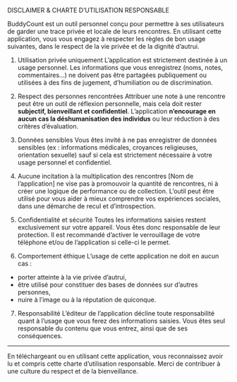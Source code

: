 DISCLAIMER & CHARTE D’UTILISATION RESPONSABLE

BuddyCount est un outil personnel conçu pour permettre à ses utilisateurs de garder une trace privée et locale de leurs rencontres. En utilisant cette application, vous vous engagez à respecter les règles de bon usage suivantes, dans le respect de la vie privée et de la dignité d’autrui.

1. Utilisation privée uniquement
L’application est strictement destinée à un usage personnel. Les informations que vous enregistrez (noms, notes, commentaires...) ne doivent pas être partagées publiquement ou utilisées à des fins de jugement, d’humiliation ou de discrimination.

2. Respect des personnes rencontrées
Attribuer une note à une rencontre peut être un outil de réflexion personnelle, mais cela doit rester **subjectif, bienveillant et confidentiel**. L’application **n’encourage en aucun cas la déshumanisation des individus** ou leur réduction à des critères d’évaluation.

3. Données sensibles
Vous êtes invité à ne pas enregistrer de données sensibles (ex : informations médicales, croyances religieuses, orientation sexuelle) sauf si cela est strictement nécessaire à votre usage personnel et confidentiel.

4. Aucune incitation à la multiplication des rencontres
[Nom de l’application] ne vise pas à promouvoir la quantité de rencontres, ni à créer une logique de performance ou de collection. L’outil peut être utilisé pour vous aider à mieux comprendre vos expériences sociales, dans une démarche de recul et d’introspection.

5. Confidentialité et sécurité
Toutes les informations saisies restent exclusivement sur votre appareil. Vous êtes donc responsable de leur protection. Il est recommandé d’activer le verrouillage de votre téléphone et/ou de l’application si celle-ci le permet.

6. Comportement éthique
L’usage de cette application ne doit en aucun cas :
- porter atteinte à la vie privée d’autrui,
- être utilisé pour constituer des bases de données sur d’autres personnes,
- nuire à l’image ou à la réputation de quiconque.

7. Responsabilité
L’éditeur de l’application décline toute responsabilité quant à l’usage que vous ferez des informations saisies. Vous êtes seul responsable du contenu que vous entrez, ainsi que de ses conséquences.

---

En téléchargeant ou en utilisant cette application, vous reconnaissez avoir lu et compris cette charte d’utilisation responsable. Merci de contribuer à une culture du respect et de la bienveillance.

